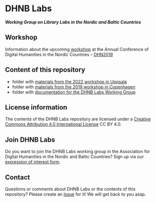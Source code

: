 # DHNB Labs

***Working Group on Library Labs in the Nordic and Baltic Countries***

## Workshop

Information about the upcoming [workshop](https://arockenberger.github.io/DHN_labs/) at the Annual Conference of Digital Humanities in the Nordic Countries – [DHN2019](https://cst.dk/DHN2019/DHN2019.html)

## Content of this repository

- folder with [materials from the 2022 workshop in Uppsala](/2020)
- folder with [materials from the 2019 workshop in Copenhagen](/2019)
- folder with [documentation for the DHNB Labs Working Group](/docs)

## License information

The contents of the DHNB Labs repository are licensed under a [Creative Commons Attribution 4.0 International License](LICENSE.txt) CC BY 4.0.

## Join DHNB Labs

Do you want to join the DHNB Labs working group in the Association for Digital Humanities in the Nordic and Baltic Countries? Sign up via our [expression of interest form](https://forms.gle/VvFPUkdmmW1UJGLB7).

## Contact

Questions or comments about DHNB Labs or the contents of this repository? Please create an [Issue](https://github.com/arockenberger/DHN_labs/issues) for it! We will get back to you asap.
